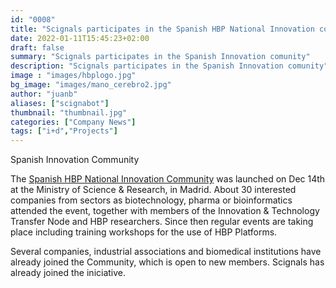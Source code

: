 ```yaml
---
id: "0008"
title: "Scignals participates in the Spanish HBP National Innovation comunity"
date: 2022-01-11T15:45:23+02:00
draft: false
summary: "Scignals participates in the Spanish Innovation comunity"
description: "Scignals participates in the Spanish Innovation comunity"
image : "images/hbplogo.jpg"
bg_image: "images/mano_cerebro2.jpg"
author: "juanb"
aliases: ["scignabot"]
thumbnail: "thumbnail.jpg"
categories: ["Company News"]
tags: ["i+d","Projects"]
---
```



Spanish Innovation Community
 
The [Spanish HBP National Innovation Community](https://www.humanbrainproject.eu/en/collaborate/innovation/national-hubs-for-innovation/spanish-national-hub-for-innovation/) was launched on Dec 14th at the Ministry of Science & Research, in Madrid. About 30 interested companies from sectors as biotechnology, pharma or bioinformatics attended the event, together with members of the Innovation & Technology Transfer Node and HBP researchers. Since then regular events are taking place including training workshops for the use of HBP Platforms. 

Several companies, industrial associations and biomedical institutions have already joined the Community, which is open to new members. Scignals has already joined the iniciative.  

 